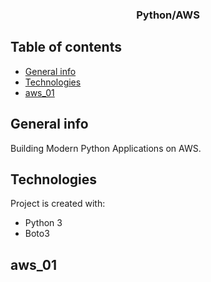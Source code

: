 <h3 align="center">Python/AWS</h3>

## Table of contents
* [General info](#general-info)
* [Technologies](#technologies)
* [aws_01](#aws_01)


## General info
Building Modern Python Applications on AWS.

## Technologies
Project is created with:
* Python 3
* Boto3

## aws_01






